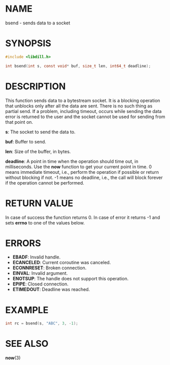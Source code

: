 # NAME

bsend - sends data to a socket

# SYNOPSIS

```c
#include <libdill.h>

int bsend(int s, const void* buf, size_t len, int64_t deadline);
```

# DESCRIPTION

This function sends data to a bytestream socket. It is a blocking
operation that unblocks only after all the data are sent. There is
no such thing as partial send. If a problem, including timeout,
occurs while sending the data error is returned to the user and the
socket cannot be used for sending from that point on.

**s**: The socket to send the data to.

**buf**: Buffer to send.

**len**: Size of the buffer, in bytes.

**deadline**: A point in time when the operation should time out, in milliseconds. Use the **now** function to get your current point in time. 0 means immediate timeout, i.e., perform the operation if possible or return without blocking if not. -1 means no deadline, i.e., the call will block forever if the operation cannot be performed.

# RETURN VALUE

In case of success the function returns 0. In case of error it returns -1 and sets **errno** to one of the values below.

# ERRORS

* **EBADF**: Invalid handle.
* **ECANCELED**: Current coroutine was canceled.
* **ECONNRESET**: Broken connection.
* **EINVAL**: Invalid argument.
* **ENOTSUP**: The handle does not support this operation.
* **EPIPE**: Closed connection.
* **ETIMEDOUT**: Deadline was reached.

# EXAMPLE

```c
int rc = bsend(s, "ABC", 3, -1);
```
# SEE ALSO

**now**(3) 
